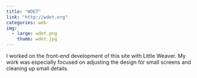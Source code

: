 ```yaml
---
title: "WDET"
link: "http://wdet.org"
categories: web
img:
  - large: wdet.png
    thumb: wdet.jpg
---
```


I worked on the front-end development of this site with Little Weaver. My work was especially focused on adjusting the design for small screens and cleaning up small details.
